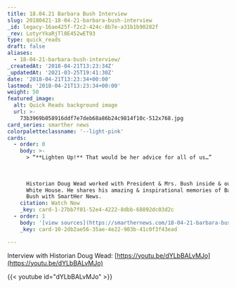 ```yaml
---
title: 18.04.21 Barbara Bush Interview
slug: 20180421-18-04-21-barbara-bush-interview
_id: legacy-16ae425f-f2c2-424c-8b7e-a31b1b90282f
_rev: LotyrYkaRjTl0E452wET93
type: quick_reads
draft: false
aliases:
  - 18-04-21-barbara-bush-interview/
_createdAt: '2018-04-21T13:23:34Z'
_updatedAt: '2021-03-25T19:41:30Z'
date: '2018-04-21T13:23:34+00:00'
lastmod: '2018-04-21T13:23:34+00:00'
weight: 50
featured_image:
  alt: Quick Reads background image
  url: >-
    73b3969b058916ddf7e7deb68a86b24c9814f10c-512x768.jpg
card_series: smarther news
colorpaletteclassname: '--light-pink'
cards:
  - order: 0
    body: >-
      > “**Lighten Up!** That would be her advice for all of us…”  
        
        
        
      Historian Doug Wead worked with President & Mrs. Bush inside & outside the
      White House. He shares his amazing & inspirational memories of Barbara
      Bush with SmartHer News.
    citation: Watch Now
    _key: card-1-27bb7f01-52e4-4222-8dbb-68892dc03d2c
  - order: 1
    body: '[view sources](https://smarthernews.com/18-04-21-barbara-bush-interview/)'
    _key: card-10-2db2ae56-35ae-4e22-903b-41c0f3f43ead

---
```

Interview with Historian Doug Wead: [https://youtu.be/dYLbBALvMJo](https://youtu.be/dYLbBALvMJo)

{{< youtube id="dYLbBALvMJo"  >}}